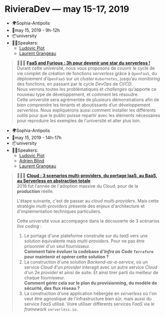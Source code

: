 # RivieraDev — may 15-17, 2019

- 🌍Sophia-Antipolis
- 📆may 15, 2019 - 9h-12h
- 📦university
- 👨🏻‍Speakers:
  - [Ludovic Piot](https://rivieradev.fr/orateur/558)
  - [Laurent Grangeau](https://rivieradev.fr/orateur/560)

> 📖🇫🇷 [**FaaS and Furious : 3h pour devenir une star du serverless !**]( https://rivieradev.fr/session/632)  
> Durant cette université, nous vous proposons de couvrir le cycle de vie complet de création de fonctions _serverless_ grâce à `OpenFaaS`, du déploiement d’`OpenFaaS` sur un _cluster_ `Kubernetes`, jusqu’au _monitoring_ des fonctions, en passant par le cycle _DevOps_ de _CI/CD_.  
> Nous verrons toutes les problématiques et _challenges_ qu’apporte ce nouveau type de développement, et comment les résoudre.  
> Cette université sera agrémentée de plusieurs démonstrations afin de bien comprendre les tenants et aboutissants d’un développement _serverless_. Nous expliquerons aussi comment installer les différents outils pour que le public puisse repartir avec les éléments nécessaires pour reproduire les exemples de l'université et aller plus loin. 

- 🌍Sophia-Antipolis
- 📆may 15, 2019 - 14h-17h
- 📦university
- 👨🏻‍Speakers:
  - [Ludovic Piot](https://rivieradev.fr/orateur/558)
  - [Adrien Blind](https://rivieradev.fr/orateur/559)
  - [Laurent Grangeau](https://rivieradev.fr/orateur/560)

> 📖🇫🇷 [**Cloud : 3 scenarios multi-providers, du portage IaaS, au BaaS, au Serverless en abstraction totale**](https://rivieradev.fr/session/603)  
> 2018 fut l'année de l'adoption massive du Cloud, pour de la **production** réelle.  
>  
> L'étape suivante, c'est de passer au _cloud multi-providers_. Mais cette stratégie _multi-providers_ présente des enjeux d'architecture et d'implémentation techniques particuliers.
>  
>  Cette université vous accompagne dans la découverte de 3 scénarios _live coding_ :
>  
>1. Le portage d'une plateforme construite sur du _IaaS_ vers une solution équivalente mais _multi-providers_. Pour ne pas être prisonnier d'un seul fournisseur.  
**Comment faire évoluer la codebase d'_Infra as Code_ `Terraform` pour maintenir et opérer cette solution ?**
>1. La construction d'une solution _Backend-as-a-service_, où un service _Cloud_ d'un _provider_ interagit avec un autre service _Cloud_ d'un 2e _provider_ et ainsi de suite. Et ainsi tirer parti du meilleur de chaque fournisseur.  
**Comment gérer cela sur le plan du provisionning, du modèle de sécurité, des flux réseau ?**
>1. La construction d'une application hébergée en _serverless_ où l'on veut être agnostique de l'infrastructure bien sûr, mais aussi du service _FaaS_ utilisé. Voire utiliser différents services _FaaS_ via le _framework_ `serverless.io`.
